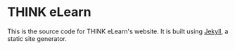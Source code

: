 # THINK eLearn

This is the source code for THINK eLearn's website. It is built using [Jekyll](https://jekyllrb.com/), a static site generator.
